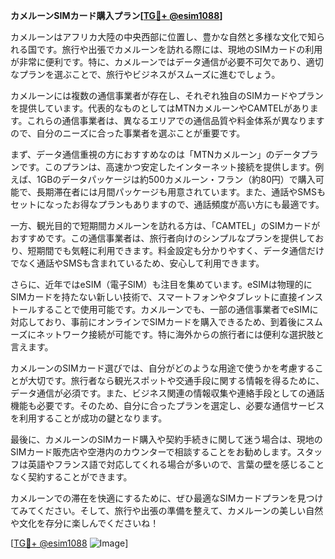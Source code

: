 **カメルーンSIMカード購入プラン[[TG💪+ @esim1088](https://t.me/s/esim1088)]**

カメルーンはアフリカ大陸の中央西部に位置し、豊かな自然と多様な文化で知られる国です。旅行や出張でカメルーンを訪れる際には、現地のSIMカードの利用が非常に便利です。特に、カメルーンではデータ通信が必要不可欠であり、適切なプランを選ぶことで、旅行やビジネスがスムーズに進むでしょう。

カメルーンには複数の通信事業者が存在し、それぞれ独自のSIMカードやプランを提供しています。代表的なものとしてはMTNカメルーンやCAMTELがあります。これらの通信事業者は、異なるエリアでの通信品質や料金体系が異なりますので、自分のニーズに合った事業者を選ぶことが重要です。

まず、データ通信重視の方におすすめなのは「MTNカメルーン」のデータプランです。このプランは、高速かつ安定したインターネット接続を提供します。例えば、1GBのデータパッケージは約500カメルーン・フラン（約80円）で購入可能で、長期滞在者には月間パッケージも用意されています。また、通話やSMSもセットになったお得なプランもありますので、通話頻度が高い方にも最適です。

一方、観光目的で短期間カメルーンを訪れる方は、「CAMTEL」のSIMカードがおすすめです。この通信事業者は、旅行者向けのシンプルなプランを提供しており、短期間でも気軽に利用できます。料金設定も分かりやすく、データ通信だけでなく通話やSMSも含まれているため、安心して利用できます。

さらに、近年ではeSIM（電子SIM）も注目を集めています。eSIMは物理的にSIMカードを持たない新しい技術で、スマートフォンやタブレットに直接インストールすることで使用可能です。カメルーンでも、一部の通信事業者でeSIMに対応しており、事前にオンラインでSIMカードを購入できるため、到着後にスムーズにネットワーク接続が可能です。特に海外からの旅行者には便利な選択肢と言えます。

カメルーンのSIMカード選びでは、自分がどのような用途で使うかを考慮することが大切です。旅行者なら観光スポットや交通手段に関する情報を得るために、データ通信が必須です。また、ビジネス関連の情報収集や連絡手段としての通話機能も必要です。そのため、自分に合ったプランを選定し、必要な通信サービスを利用することが成功の鍵となります。

最後に、カメルーンのSIMカード購入や契約手続きに関して迷う場合は、現地のSIMカード販売店や空港内のカウンターで相談することをお勧めします。スタッフは英語やフランス語で対応してくれる場合が多いので、言葉の壁を感じることなく契約することができます。

カメルーンでの滞在を快適にするために、ぜひ最適なSIMカードプランを見つけてみてください。そして、旅行や出張の準備を整えて、カメルーンの美しい自然や文化を存分に楽しんでくださいね！

[[TG💪+ @esim1088](https://t.me/s/esim1088) ![Image](https://i.postimg.cc/Y0z9fWf4/image.png)]